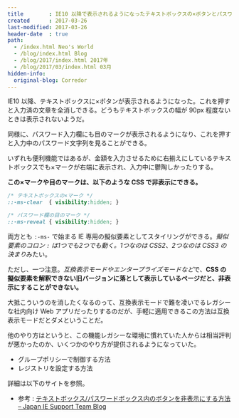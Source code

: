 ```yaml
---
title        : IE10 以降で表示されるようになったテキストボックスの×ボタンとパスワードの目ボタンを非表示にする CSS
created      : 2017-03-26
last-modified: 2017-03-26
header-date  : true
path:
  - /index.html Neo's World
  - /blog/index.html Blog
  - /blog/2017/index.html 2017年
  - /blog/2017/03/index.html 03月
hidden-info:
  original-blog: Corredor
---
```


IE10 以降、テキストボックスに×ボタンが表示されるようになった。これを押すと入力済の文章を全消しできる。どうもテキストボックスの幅が 90px 程度ないときは表示されないようだ。

同様に、パスワード入力欄にも目のマークが表示されるようになり、これを押すと入力中のパスワード文字列を見ることができる。

いずれも便利機能ではあるが、金額を入力させるために右揃えにしているテキストボックスでも×マークが右端に表示され、入力中に鬱陶しかったりする。

**この×マークや目のマークは、以下のような CSS で非表示にできる。**

```css
/* テキストボックスの×マーク */
::-ms-clear  { visibility:hidden; }

/* パスワード欄の目のマーク */
::-ms-reveal { visibility:hidden; }
```

両方とも `:-ms-` で始まる IE 専用の擬似要素としてスタイリングができる。*擬似要素のコロン `:` は1つでも2つでも動く。1つなのは CSS2、2つなのは CSS3 の決まり*みたい。

ただし、一つ注意。*互換表示モードやエンタープライズモードなど*で、**CSS の擬似要素を解釈できない旧バージョンに落として表示しているページだと、非表示にすることができない。**

大抵こういうのを消したくなるのって、互換表示モードで難を凌いでるレガシーな社内向け Web アプリだったりするのだが、手軽に適用できるこの方法は互換表示モードだとダメということだ。

他のやり方はというと、この機能レガシーな環境に慣れていた人からは相当評判が悪かったのか、いくつかのやり方が提供されるようになっていた。

- グループポリシーで制御する方法
- レジストリを設定する方法

詳細は以下のサイトを参照。

- 参考 : [テキストボックス/パスワードボックス内のボタンを非表示にする方法 – Japan IE Support Team Blog](https://blogs.technet.microsoft.com/jpieblog/2015/08/13/34920/)
